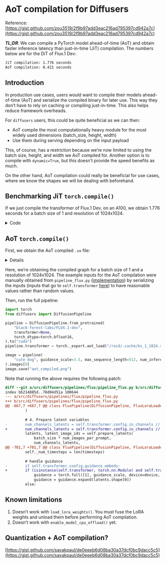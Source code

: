 # AoT compilation for Diffusers

Reference: [https://gist.github.com/zou3519/2f9b97add3eac216ad795397cd942a7c](https://gist.github.com/zou3519/2f9b97add3eac216ad795397cd942a7c) 

***TL;DR***: We can compile a PyTorch model ahead-of-time (AoT) and obtain faster inference latency than just-in-time (JiT) compilation. The numbers below are for the DiT of Flux.1 Dev: 

```bash
JiT compilation: 1.776 seconds
AoT compilation: 0.421 seconds
```

## Introduction

In production use cases, users would want to compile their models ahead-of-time (AoT) and serialize the compiled binary for later use. This way they don’t have to rely on caching or compiling just-in-time. This also helps reduce framework overheads.

For `diffusers` users, this could be quite beneficial as we can then:

- AoT compile the most computationally heavy module for the most widely used dimensions (batch_size, height, width)
- Use them during serving depending on the input payload

This, of course, has a restriction because we’re now limited to using the batch size, height, and width we AoT compiled for. Another option is to compile with `dynamic=True`, but this doesn’t provide the speed benefits as much. 

On the other hand, AoT compilation could really be beneficial for use cases, where we know the shapes we will be dealing with beforehand.

## Benchmarking JiT `torch.compile()`

If we just compile the transformer of Flux.1 Dev, on an A100, we obtain 1.776 seconds for a batch size of 1 and resolution of 1024x1024. 

<details>
<summary>Code</summary>
    
```python
import torch
from diffusers import FluxPipeline, FluxTransformer2DModel
import torch.utils.benchmark as benchmark

def prepare_latents(batch_size, height, width, num_channels_latents=1):
    vae_scale_factor = 16
    height = 2 * (int(height) // vae_scale_factor)
    width = 2 * (int(width) // vae_scale_factor)
    shape = (batch_size, num_channels_latents, height, width)
    pre_hidden_states = torch.randn(shape, dtype=torch.bfloat16, device="cuda")
    hidden_states = FluxPipeline._pack_latents(
        pre_hidden_states, batch_size, num_channels_latents, height, width
    )
    return hidden_states

def get_example_inputs(batch_size, height, width, num_channels_latents=1):
    hidden_states = prepare_latents(batch_size, height, width, num_channels_latents)
    num_img_sequences = hidden_states.shape[1]
    example_inputs = {
        "hidden_states": hidden_states,
        "encoder_hidden_states": torch.randn(batch_size, 512, 4096, dtype=torch.bfloat16, device="cuda"),
        "pooled_projections": torch.randn(batch_size, 768, dtype=torch.bfloat16, device="cuda"),
        "timestep": torch.tensor([1.0], device="cuda").expand(batch_size),
        "img_ids": torch.randn(num_img_sequences, 3, dtype=torch.bfloat16, device="cuda"),
        "txt_ids": torch.randn(512, 3, dtype=torch.bfloat16, device="cuda"),
        "guidance": torch.tensor([3.5],  device="cuda").expand(batch_size),
        "return_dict": False,
    }
    return example_inputs

def load_model():
    model = FluxTransformer2DModel.from_pretrained(
        "black-forest-labs/FLUX.1-dev", subfolder="transformer", torch_dtype=torch.bfloat16
    ).to("cuda")
    return model

def benchmark_fn(f, *args, **kwargs):
    t0 = benchmark.Timer(
        stmt="f(*args, **kwargs)",
        globals={"args": args, "kwargs": kwargs, "f": f},
        num_threads=torch.get_num_threads(),
    )
    return f"{(t0.blocked_autorange().mean):.3f}"

@torch.no_grad()
def f(model, **kwargs):
    return model(**kwargs)

model = load_model()
num_channels_latents = model.config.in_channels // 4 
inputs = get_example_inputs(batch_size=1, height=1024, width=1024, num_channels_latents=num_channels_latents)

for _ in range(5):
    _ = f(model, **inputs)

model = torch.compile(model, mode="max-autotune")

time = benchmark_fn(f, model, **inputs)
print(time) # 1.776 seconds on A100.
```

</details>    

## AoT `torch.compile()`

First, we obtain the AoT compiled `.so` file:

<details>
</summary>Code</summary>
    
```python
import torch
from diffusers import FluxPipeline, FluxTransformer2DModel
import torch.utils.benchmark as benchmark
from functools import partial

def get_example_inputs():
    example_inputs = {
        "hidden_states": torch.load("latents.pt", map_location="cuda"),
        "encoder_hidden_states": torch.load("prompt_embeds.pt", map_location="cuda"),
        "pooled_projections": torch.load("pooled_prompt_embeds.pt", map_location="cuda"),
        "timestep": torch.load("timestep.pt", map_location="cuda") / 1000,
        "img_ids": torch.load("latent_image_ids.pt", map_location="cuda"),
        "txt_ids": torch.load("text_ids.pt", map_location="cuda"),
        "guidance": torch.load("guidance.pt", map_location="cuda"),
        "joint_attention_kwargs": None, 
        "return_dict": False
    }
    return example_inputs

def benchmark_fn(f, *args, **kwargs):
    t0 = benchmark.Timer(
        stmt="f(*args, **kwargs)",
        globals={"args": args, "kwargs": kwargs, "f": f},
        num_threads=torch.get_num_threads(),
    )
    return f"{(t0.blocked_autorange().mean):.3f}"

def load_model():
    model = FluxTransformer2DModel.from_pretrained(
        "black-forest-labs/FLUX.1-dev", subfolder="transformer", torch_dtype=torch.bfloat16
    ).to("cuda")
    return model

def aot_compile(name, fn, **sample_kwargs):
    path = f"{name}.so"
    print(f"{path=}")
    options = {
        "aot_inductor.output_path": path,
        "max_autotune": True,
        "triton.cudagraphs": True,
    }

    torch._export.aot_compile(
        fn,
        (),
        sample_kwargs,
        options=options,
        disable_constraint_solver=True,
    )
    return path 

def aot_load(path):
    return torch._export.aot_load(path, "cuda")

@torch.no_grad()
def f(model, **kwargs):
    return model(**kwargs)

model = load_model()
num_channels_latents = model.config.in_channels // 4 

inputs = get_example_inputs()
path = aot_compile("bs_1_1024", partial(f, model=model), **inputs)

compiled_func_1 = aot_load(path)
print(f"{compiled_func_1(**inputs)[0].shape=}")

for _ in range(5):
    _ = compiled_func_1(**inputs)[0]

time = benchmark_fn(f, compiled_func_1, **inputs)
print(time) # 0.421 seconds on an A100.
```

</details>    

Here, we’re obtaining the compiled graph for a batch size of 1 and a resolution of 1024x1024. The example inputs for the AoT compilation were manually obtained from `pipeline_flux.py` ([implementation](https://github.com/huggingface/diffusers/blob/main/src/diffusers/pipelines/flux/pipeline_flux.py)) by serializing the inputs (inputs that go to `self.transformer` [here](https://github.com/huggingface/diffusers/blob/fddbab79932eedf1a78041ef38c47df80ab84c90/src/diffusers/pipelines/flux/pipeline_flux.py#L732)) to have reasonable values rather than random values. 

Then, run the full pipeline:

```python
import torch 
from diffusers import DiffusionPipeline

pipeline = DiffusionPipeline.from_pretrained(
    "black-forest-labs/FLUX.1-dev",
    transformer=None,
    torch_dtype=torch.bfloat16,
).to("cuda")
pipeline.transformer = torch._export.aot_load("/raid/.cache/bs_1_1024.so", "cuda")

image = pipeline(
    "cute dog", guidance_scale=3.5, max_sequence_length=512, num_inference_steps=50
).images[0]
image.save("aot_compiled.png")
```

Note that running the above requires the following patch:

```diff
diff --git a/src/diffusers/pipelines/flux/pipeline_flux.py b/src/diffusers/pipelines/flux/pipeline_flux.py
index bb214885d..78d04d51a 100644
--- a/src/diffusers/pipelines/flux/pipeline_flux.py
+++ b/src/diffusers/pipelines/flux/pipeline_flux.py
@@ -667,7 +667,7 @@ class FluxPipeline(DiffusionPipeline, FluxLoraLoaderMixin, FromSingleFileMixin):
         )
 
         # 4. Prepare latent variables
-        num_channels_latents = self.transformer.config.in_channels // 4
+        num_channels_latents = self.transformer.config.in_channels // 4 if isinstance(self.transformer, torch.nn.Module) else 16
         latents, latent_image_ids = self.prepare_latents(
             batch_size * num_images_per_prompt,
             num_channels_latents,
@@ -701,7 +701,7 @@ class FluxPipeline(DiffusionPipeline, FluxLoraLoaderMixin, FromSingleFileMixin):
         self._num_timesteps = len(timesteps)
 
         # handle guidance
-        if self.transformer.config.guidance_embeds:
+        if (isinstance(self.transformer, torch.nn.Module) and self.transformer.config.guidance_embeds) or isinstance(self.transformer, Callable):
             guidance = torch.full([1], guidance_scale, device=device, dtype=torch.float32)
             guidance = guidance.expand(latents.shape[0])
         else:

```

## Known limitations

1. Doesn’t work with `load_lora_weights()`. You must fuse the LoRA weights and unload them before performing AoT compilation. 
2. Doesn’t work with `enable_model_cpu_offload()` yet. 

## Quantization + AoT compilation?

[https://gist.github.com/sayakpaul/de0eeeb6d08ba30a37dcf0bc9dacc5c5](https://gist.github.com/sayakpaul/de0eeeb6d08ba30a37dcf0bc9dacc5c5)